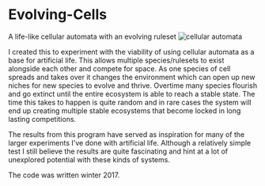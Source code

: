 # Evolving-Cells
A life-like cellular automata with an evolving ruleset
![cellular automata](https://i.imgur.com/FtwEKWa.png)

I created this to experiment with the viability of using cellular automata as a base for artificial life. This allows multiple species/rulesets to exist alongside each other and compete for space. As one species of cell spreads and takes over it changes the environment which can open up new niches for new species to evolve and thrive. Overtime many species flourish and go extinct until the entire ecosystem is able to reach a stable state. The time this takes to happen is quite random and in rare cases the system will end up creating multiple stable ecosystems that become locked in long lasting competitions.

The results from this program have served as inspiration for many of the larger experiments I've done with artificial life. Although a relatively simple test I still believe the results are quite fascinating and hint at a lot of unexplored potential with these kinds of systems.

The code was written winter 2017.


